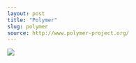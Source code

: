 ```yaml
---
layout: post
title: "Polymer"
slug: polymer
source: http://www.polymer-project.org/
---
```


<img src="/beautiful-open/screenshots/polymer.png">
